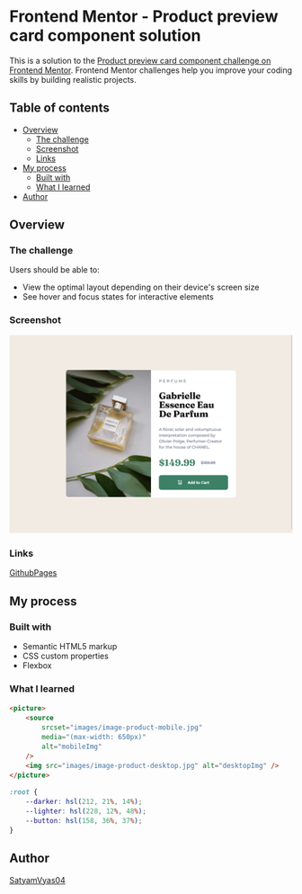 # Frontend Mentor - Product preview card component solution

This is a solution to the [Product preview card component challenge on Frontend Mentor](https://www.frontendmentor.io/challenges/product-preview-card-component-GO7UmttRfa). Frontend Mentor challenges help you improve your coding skills by building realistic projects.

## Table of contents

-   [Overview](#overview)
    -   [The challenge](#the-challenge)
    -   [Screenshot](#screenshot)
    -   [Links](#links)
-   [My process](#my-process)
    -   [Built with](#built-with)
    -   [What I learned](#what-i-learned)
-   [Author](#author)

## Overview

### The challenge

Users should be able to:

-   View the optimal layout depending on their device's screen size
-   See hover and focus states for interactive elements

### Screenshot

![](./ProductReview.png)

### Links

[GithubPages](https://satyamvyas04.github.io/LearningFrontEnd/FrontEndMentor/ProductReviewCard/)

## My process

### Built with

-   Semantic HTML5 markup
-   CSS custom properties
-   Flexbox

### What I learned

```html
<picture>
	<source
		srcset="images/image-product-mobile.jpg"
		media="(max-width: 650px)"
		alt="mobileImg"
	/>
	<img src="images/image-product-desktop.jpg" alt="desktopImg" />
</picture>
```

```css
:root {
	--darker: hsl(212, 21%, 14%);
	--lighter: hsl(228, 12%, 48%);
	--button: hsl(158, 36%, 37%);
}
```

## Author

[SatyamVyas04](https://github.com/satyamvyas04)
